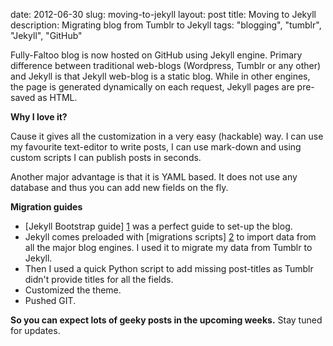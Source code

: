 date: 2012-06-30
slug: moving-to-jekyll
layout: post
title: Moving to Jekyll
description: Migrating blog from Tumblr to Jekyll
tags: "blogging", "tumblr", "Jekyll", "GitHub"


Fully-Faltoo blog is now hosted on GitHub using Jekyll engine. Primary difference between traditional web-blogs (Wordpress, Tumblr or any other) and Jekyll is that Jekyll web-blog is a static blog. While in other engines, the page is generated dynamically on each request, Jekyll pages are pre-saved as HTML.


**Why I love it?**

Cause it gives all the customization in a very easy (hackable) way. I can use my favourite text-editor to write posts, I can use mark-down and using custom scripts I can publish posts in seconds.

Another major advantage is that it is YAML based. It does not use any database and thus you can add new fields on the fly.


**Migration guides**

- [Jekyll Bootstrap guide] [1] was a perfect guide to set-up the blog.
- Jekyll comes preloaded with [migrations scripts] [2] to import data from all the major blog engines. I used it to migrate my data from Tumblr to Jekyll.
- Then I used a quick Python script to add missing post-titles as Tumblr didn't provide titles for all the fields.
- Customized the theme.
- Pushed GIT.

**So you can expect lots of geeky posts in the upcoming weeks.** Stay tuned for updates.


[1]: http://jekyllbootstrap.com/usage/jekyll-quick-start.html
[2]: https://github.com/mojombo/jekyll/wiki/Blog-Migrations
